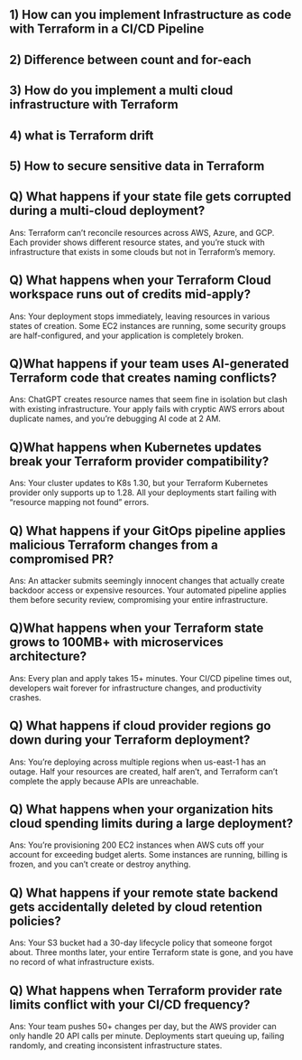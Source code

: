 ## 1) How can you implement Infrastructure as code with Terraform in a CI/CD Pipeline

## 2) Difference between count and for-each

## 3) How do you implement a multi cloud infrastructure with Terraform

## 4) what is Terraform drift 

## 5) How to secure sensitive data in Terraform

## Q) What happens if your state file gets corrupted during a multi-cloud deployment?
Ans: Terraform can’t reconcile resources across AWS, Azure, and GCP. Each provider shows different resource states, and you’re stuck with infrastructure that exists in some clouds but not in Terraform’s memory.

## Q) What happens when your Terraform Cloud workspace runs out of credits mid-apply?
Ans: Your deployment stops immediately, leaving resources in various states of creation. Some EC2 instances are running, some security groups are half-configured, and your application is completely broken.

## Q)What happens if your team uses AI-generated Terraform code that creates naming conflicts?
Ans: ChatGPT creates resource names that seem fine in isolation but clash with existing infrastructure. Your apply fails with cryptic AWS errors about duplicate names, and you’re debugging AI code at 2 AM.

## Q)What happens when Kubernetes updates break your Terraform provider compatibility?
Ans: Your cluster updates to K8s 1.30, but your Terraform Kubernetes provider only supports up to 1.28. All your deployments start failing with “resource mapping not found” errors.

## Q) What happens if your GitOps pipeline applies malicious Terraform changes from a compromised PR?
Ans: An attacker submits seemingly innocent changes that actually create backdoor access or expensive resources. Your automated pipeline applies them before security review, compromising your entire infrastructure.

## Q)What happens when your Terraform state grows to 100MB+ with microservices architecture?
Ans: Every plan and apply takes 15+ minutes. Your CI/CD pipeline times out, developers wait forever for infrastructure changes, and productivity crashes.

## Q) What happens if cloud provider regions go down during your Terraform deployment?
Ans: You’re deploying across multiple regions when us-east-1 has an outage. Half your resources are created, half aren’t, and Terraform can’t complete the apply because APIs are unreachable.

## Q) What happens when your organization hits cloud spending limits during a large deployment?
Ans: You’re provisioning 200 EC2 instances when AWS cuts off your account for exceeding budget alerts. Some instances are running, billing is frozen, and you can’t create or destroy anything.

## Q) What happens if your remote state backend gets accidentally deleted by cloud retention policies?
Ans: Your S3 bucket had a 30-day lifecycle policy that someone forgot about. Three months later, your entire Terraform state is gone, and you have no record of what infrastructure exists.

## Q) What happens when Terraform provider rate limits conflict with your CI/CD frequency?
Ans: Your team pushes 50+ changes per day, but the AWS provider can only handle 20 API calls per minute. Deployments start queuing up, failing randomly, and creating inconsistent infrastructure states.


